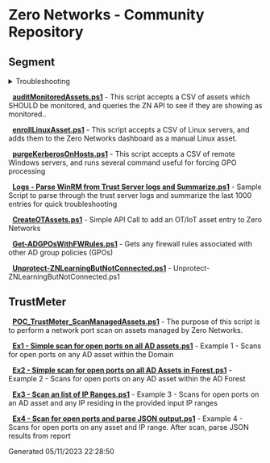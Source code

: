 # Zero Networks - Community Repository
## Segment

<details>
<summary>Troubleshooting</summary>

&nbsp;&nbsp;&nbsp;&nbsp;&nbsp;&nbsp; **[Network Port Connectivity Check.ps1](/home/runner/work/Community/Community/Segment/Troubleshooting/Network%20Port%20Connectivity%20Check.ps1)** - Does network connectivity Test on Clients and Trust Server on the required ports based on the Deployment guide

&nbsp;&nbsp;&nbsp;&nbsp;&nbsp;&nbsp; **[ZN_Troubleshooter_v01.ps1](/home/runner/work/Community/Community/Segment/Troubleshooting/ZN_Troubleshooter_v01.ps1)** - ZN_Troubleshooter_v01.ps1 



</details>


&nbsp; **[auditMonitoredAssets.ps1](Segment/audit-monitored-assets/auditMonitoredAssets.ps1)** - This script accepts a CSV of assets which SHOULD be monitored, and queries the ZN API to see if they are showing as monitored..

&nbsp; **[enrollLinuxAsset.ps1](Segment/Enroll%20Linux%20in%20Dashboard/enrollLinuxAsset.ps1)** - This script accepts a CSV of Linux servers, and adds them to the Zero Networks dashboard as a manual Linux asset.

&nbsp; **[purgeKerberosOnHosts.ps1](Segment/purge-klist-gpupdate/purgeKerberosOnHosts.ps1)** - This script accepts a CSV of remote Windows servers, and runs several command useful for forcing GPO processing

&nbsp; **[Logs - Parse WinRM from Trust Server logs and Summarize.ps1](Segment/Trust%20Server/Logs%20-%20Parse%20WinRM%20from%20Trust%20Server%20logs%20and%20Summarize.ps1)** - Sample Script to parse through the trust server logs and summarize the last 1000 entries for quick troubleshooting

&nbsp; **[CreateOTAssets.ps1](Segment/CreateOTAssets.ps1)** - Simple API Call to add an OT/IoT asset entry to Zero Networks

&nbsp; **[Get-ADGPOsWithFWRules.ps1](Segment/Get-ADGPOsWithFWRules.ps1)** - Gets any firewall rules associated with other AD group policies (GPOs)

&nbsp; **[Unprotect-ZNLearningButNotConnected.ps1](Segment/Unprotect-ZNLearningButNotConnected.ps1)** - Unprotect-ZNLearningButNotConnected.ps1 


## TrustMeter
&nbsp; **[POC_TrustMeter_ScanManagedAssets.ps1](TrustMeter/POC/POC_TrustMeter_ScanManagedAssets.ps1)** - The purpose of this script is to perform a network port scan on assets managed by Zero Networks.

&nbsp; **[Ex1 - Simple scan for open ports on all AD assets.ps1](TrustMeter/Ex1%20-%20Simple%20scan%20for%20open%20ports%20on%20all%20AD%20assets.ps1)** - Example 1 - Scans for open ports on any AD asset within the Domain

&nbsp; **[Ex2 - Simple scan for open ports on all AD Assets in Forest.ps1](TrustMeter/Ex2%20-%20Simple%20scan%20for%20open%20ports%20on%20all%20AD%20Assets%20in%20Forest.ps1)** - Example 2 - Scans for open ports on any AD asset within the AD Forest

&nbsp; **[Ex3 - Scan an list of IP Ranges.ps1](TrustMeter/Ex3%20-%20Scan%20an%20list%20of%20IP%20Ranges.ps1)** - Example 3 - Scans for open ports on an AD asset and any IP residing in the provided input IP ranges

&nbsp; **[Ex4 - Scan for open ports and parse JSON output.ps1](TrustMeter/Ex4%20-%20Scan%20for%20open%20ports%20and%20parse%20JSON%20output.ps1)** - Example 4 - Scans for open ports on any asset and IP range. After scan, parse JSON results from report



 Generated 05/11/2023 22:28:50
